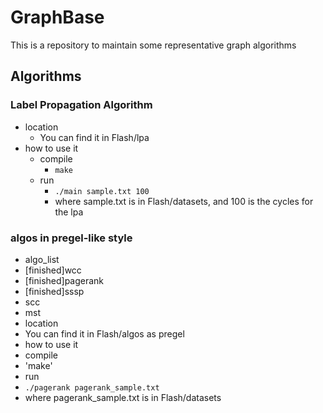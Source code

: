 # GraphBase
This is a repository to maintain some representative graph algorithms

## Algorithms
### Label Propagation Algorithm
* location
  * You can find it in Flash/lpa
* how to use it
  * compile
    * `make`
  * run
    * `./main sample.txt 100`
    * where sample.txt is in Flash/datasets, and 100 is the cycles for the lpa
### algos in pregel-like style
* algo_list
 * [finished]wcc
 * [finished]pagerank
 * [finished]sssp
 * scc
 * mst
* location
 * You can find it in Flash/algos as pregel
* how to use it
 * compile
  * 'make'
 * run
  * `./pagerank pagerank_sample.txt`
  * where pagerank_sample.txt is in Flash/datasets
